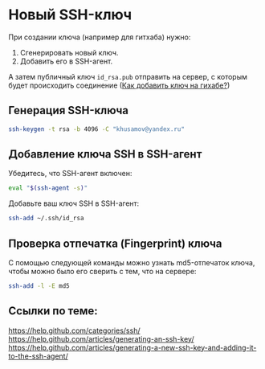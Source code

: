 Новый SSH-ключ
==============

При создании ключа (например для гитхаба) нужно:

1. Cгенерировать новый ключ.
2. Добавить его в SSH-агент.

А затем публичный ключ `id_rsa.pub` отправить на сервер, с которым будет происходить соединение ([Как добавить ключ на гихабе?](https://help.github.com/articles/adding-a-new-ssh-key-to-your-github-account/#platform-linux))

Генерация SSH-ключа
--------

```bash
ssh-keygen -t rsa -b 4096 -C "khusamov@yandex.ru"
```

Добавление ключа SSH в SSH-агент
----------

Убедитесь, что SSH-агент включен:

```bash
eval "$(ssh-agent -s)"
```
Добавьте ваш ключ SSH в SSH-агент:

```bash
ssh-add ~/.ssh/id_rsa
```

Проверка отпечатка (Fingerprint) ключа
----------

С помощью следующей команды можно узнать md5-отпечаток ключа, чтобы можно было его сверить с тем, что на сервере:

```bash
ssh-add -l -E md5
```

Ссылки по теме:  
-----------
https://help.github.com/categories/ssh/  
https://help.github.com/articles/generating-an-ssh-key/  
https://help.github.com/articles/generating-a-new-ssh-key-and-adding-it-to-the-ssh-agent/
